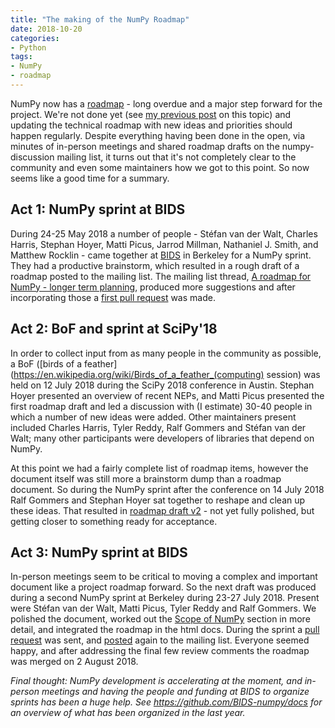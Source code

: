 ```yaml
---
title: "The making of the NumPy Roadmap"
date: 2018-10-20
categories:
- Python
tags:
- NumPy
- roadmap
---
```


NumPy now has a [roadmap](https://www.numpy.org/neps/index.html#roadmap) - long overdue and a major step forward for the project.  We're not done yet (see [my previous post](https://rgommers.github.io/2018/10/2018-numfocus-summit---a-summary/) on this topic) and updating the technical roadmap with new ideas and priorities should happen regularly.  Despite everything having been done in the open, via minutes of in-person meetings and shared roadmap drafts on the numpy-discussion mailing list, it turns out that it's not completely clear to the community and even some maintainers how we got to this point.  So now seems like a good time for a summary.

## Act 1: NumPy sprint at BIDS

During 24-25 May 2018 a number of people - Stéfan van der Walt, Charles Harris, Stephan Hoyer, Matti Picus, Jarrod Millman, Nathaniel J. Smith, and Matthew Rocklin - came together at [BIDS](https://bids.berkeley.edu/) in Berkeley for a NumPy sprint.  They had a productive brainstorm, which resulted in a rough draft of a roadmap posted to the mailing list.  The mailing list thread, [A roadmap for NumPy - longer term planning](https://mail.python.org/pipermail/numpy-discussion/2018-June/thread.html#78103), produced more suggestions and after incorporating those a [first pull request](https://github.com/numpy/numpy/pull/11446) was made.

## Act 2: BoF and sprint at SciPy'18

In order to collect input from as many people in the community as possible, a BoF ([birds of a feather](https://en.wikipedia.org/wiki/Birds_of_a_feather_(computing) session) was held on 12 July 2018 during the SciPy 2018 conference in Austin.  Stephan Hoyer presented an overview of recent NEPs, and Matti Picus presented the first roadmap draft and led a discussion with (I estimate) 30-40 people in which a number of new ideas were added.  Other maintainers present included Charles Harris, Tyler Reddy, Ralf Gommers and Stéfan van der Walt; many other participants were developers of libraries that depend on NumPy.

At this point we had a fairly complete list of roadmap items, however the document itself was still more a brainstorm dump than a roadmap document.  So during the NumPy sprint after the conference on 14 July 2018 Ralf Gommers and Stephan Hoyer sat together to reshape and clean up these ideas.  That resulted in [roadmap draft v2](https://github.com/numpy/numpy/wiki/NumPy-roadmap-v2) - not yet fully polished, but getting closer to something ready for acceptance.

## Act 3: NumPy sprint at BIDS

In-person meetings seem to be critical to moving a complex and important document like a project roadmap forward.  So the next draft was produced during a second NumPy sprint at Berkeley during 23-27 July 2018.  Present were Stéfan van der Walt, Matti Picus, Tyler Reddy and Ralf Gommers.  We polished the document, worked out the [Scope of NumPy](https://www.numpy.org/neps/scope.html) section in more detail, and integrated the roadmap in the html docs.  During the sprint a [pull request](https://github.com/numpy/numpy/pull/11611) was sent, and [posted](https://mail.python.org/pipermail/numpy-discussion/2018-July/thread.html#78458) again to the mailing list.  Everyone seemed happy, and after addressing the final few review comments the roadmap was merged on 2 August 2018.

*Final thought: NumPy development is accelerating at the moment, and in-person meetings and having the people and funding at BIDS to organize sprints has been a huge help. See https://github.com/BIDS-numpy/docs for an overview of what has been organized in the last year.*